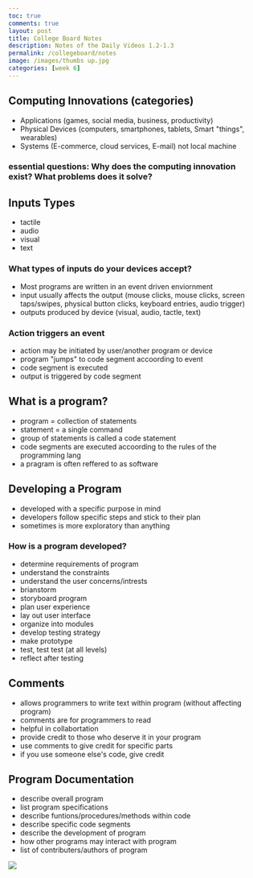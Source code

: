 ```yaml
---
toc: true
comments: true
layout: post
title: College Board Notes
description: Notes of the Daily Videos 1.2-1.3
permalink: /collegeboard/notes
image: /images/thumbs up.jpg
categories: [week 6]
---
```


## Computing Innovations (categories)
- Applications (games, social media, business, productivity)
- Physical Devices (computers, smartphones, tablets, Smart "things", wearables)
- Systems (E-commerce, cloud services, E-mail) not local machine

### essential questions: Why does the computing innovation exist? What problems does it solve?

## Inputs Types
- tactile
- audio
- visual
- text
### What types of inputs do your devices accept?
- Most programs are written in an event driven enviornment
- input usually affects the output (mouse clicks, mouse clicks, screen taps/swipes, physical button clicks, keyboard entries, audio trigger)
- outputs produced by device (visual, audio, tactle, text)

### Action triggers an event
- action may be initiated by user/another program or device
- program "jumps" to code segment accoording to event
- code segment is executed
- output is triggered by code segment

## What is a program?
- program = collection of statements
- statement = a single command
- group of statements is called a code statement
- code segments are executed accoording to the rules of the programming lang
- a pragram is often reffered to as software

## Developing a Program
- developed with a specific purpose in mind
- developers follow specific steps and stick to their plan
- sometimes is more exploratory than anything

### How is a program developed?
- determine requirements of program
- understand the constraints
- understand the user concerns/intrests
- brianstorm
- storyboard program
- plan user experience
- lay out user interface
- organize into modules
- develop testing strategy
- make prototype
- test, test test (at all levels)
- reflect after testing

## Comments
- allows programmers to write text within program (without affecting program)
- comments are for programmers to read
- helpful in collabortation
- provide credit to those who deserve it in your program
- use comments to give credit for specific parts
- if you use someone else's code, give credit

## Program Documentation
- describe overall program
- list program specifications
- describe funtions/procedures/methods within code
- describe specific code segments
- describe the development of program
- how other programs may interact with program
- list of contributers/authors of program

![]({{site.baseurl}}/images/collegeboardvideos.jpg)